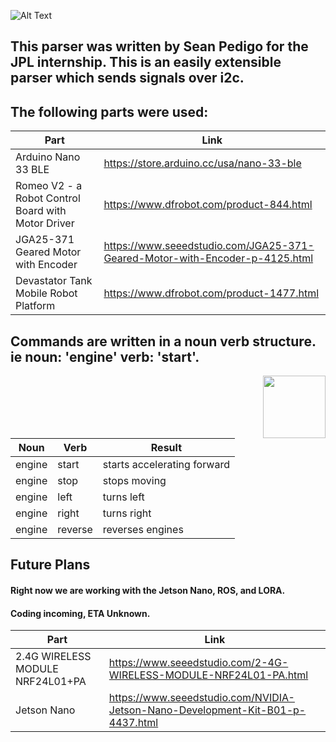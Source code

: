 ![Alt Text](https://i.imgur.com/oFvHeAo.png)

## This parser was written by Sean Pedigo for the JPL internship. This is an easily extensible parser which sends signals over i2c.  
  
## The following parts were used:  

Part | Link
------------ | -------------
Arduino Nano 33 BLE | https://store.arduino.cc/usa/nano-33-ble  
Romeo V2 - a Robot Control Board with Motor Driver | https://www.dfrobot.com/product-844.html  
JGA25-371 Geared Motor with Encoder | https://www.seeedstudio.com/JGA25-371-Geared-Motor-with-Encoder-p-4125.html  
Devastator Tank Mobile Robot Platform | https://www.dfrobot.com/product-1477.html  

## Commands are written in a noun verb structure. ie noun: 'engine' verb: 'start'.  
<img align="right" width="100" height="100" src="https://i.imgur.com/BXurcEi.jpg">


Noun | Verb | Result
------------ | ------------- | -------------
engine | start | starts accelerating forward  
engine | stop | stops moving  
engine | left | turns left  
engine | right | turns right  
engine | reverse | reverses engines  

## Future Plans
#### Right now we are working with the Jetson Nano, ROS, and LORA.
#### Coding incoming, ETA Unknown.

Part | Link
------------ | -------------
2.4G WIRELESS MODULE NRF24L01+PA | https://www.seeedstudio.com/2-4G-WIRELESS-MODULE-NRF24L01-PA.html
Jetson Nano | https://www.seeedstudio.com/NVIDIA-Jetson-Nano-Development-Kit-B01-p-4437.html
